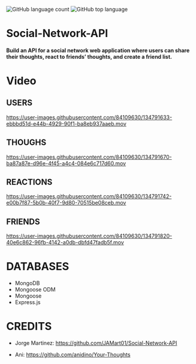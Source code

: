 <img alt="GitHub language count" src="https://img.shields.io/github/languages/count/rldyd/Social-Network-API"> <img alt="GitHub top language" src="https://img.shields.io/github/languages/top/rldyd/Social-Network-API">

# Social-Network-API

####  Build an API for a social network web application where users can share their thoughts, react to friends’ thoughts, and create a friend list.


# Video

## USERS

https://user-images.githubusercontent.com/84109630/134791633-ebbbd51d-e44b-4929-90f1-ba8eb937aaeb.mov


## THOUGHS

https://user-images.githubusercontent.com/84109630/134791670-ba87a87e-d96e-4f45-a4c4-084e6c717d60.mov


## REACTIONS

https://user-images.githubusercontent.com/84109630/134791742-e00b7f87-5b0b-40f7-9d80-70515be08ceb.mov


## FRIENDS

https://user-images.githubusercontent.com/84109630/134791820-40e6c862-96fb-4142-a0db-dbfd47fadb5f.mov


# DATABASES

* MongoDB
* Mongoose ODM
* Mongoose
* Express.js

# CREDITS

* Jorge Martinez: https://github.com/JAMart01/Social-Network-API

* Ani: https://github.com/anidino/Your-Thoughts
